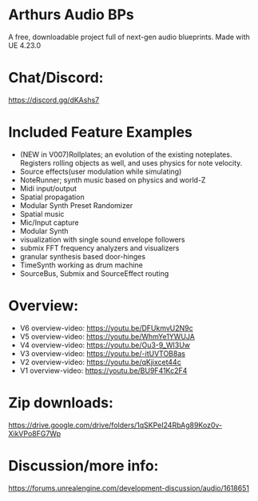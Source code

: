 # Arthurs Audio BPs

A free, downloadable project full of next-gen audio blueprints.
Made with UE 4.23.0

# Chat/Discord:
https://discord.gg/dKAshs7 

# Included Feature Examples
- (NEW in V007)Rollplates; an evolution of the existing noteplates. Registers rolling objects as well, and uses physics for note velocity.
- Source effects(user modulation while simulating)
- NoteRunner; synth music based on physics and world-Z
- Midi input/output
- Spatial propagation
- Modular Synth Preset Randomizer
- Spatial music
- Mic/Input capture
- Modular Synth
- visualization with single sound envelope followers
- submix FFT frequency analyzers and visualizers
- granular synthesis based door-hinges
- TimeSynth working as drum machine
- SourceBus, Submix and SourceEffect routing


# Overview:

- V6 overview-video: https://youtu.be/DFUkmvU2N9c
- V5 overview-video: https://youtu.be/WhmYe1YWUJA
- V4 overview-video: https://youtu.be/Ou3-9_WI3Uw
- V3 overview-video: https://youtu.be/-itUVTOB8as
- V2 overview-video: https://youtu.be/qKjixcet44c
- V1 overview-video: https://youtu.be/BU9F41Kc2F4

# Zip downloads: 
https://drive.google.com/drive/folders/1qSKPeI24RbAg89Koz0v-XikVPo8FG7Wp

# Discussion/more info: 
https://forums.unrealengine.com/development-discussion/audio/1618651
